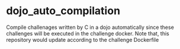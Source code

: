 # dojo_auto_compilation
Compile challenages written by C in a dojo automatically since these challenges will be executed in the challenge docker. Note that, this repository would update according to the challenge Dockerfile
